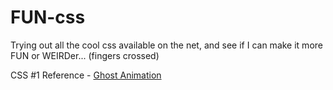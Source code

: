 # FUN-css
Trying out all the cool css available on the net, and see if I can make it more FUN or WEIRDer... (fingers crossed)

CSS #1 Reference - [Ghost Animation](https://www.youtube.com/watch?v=so5gizA6hNo) 
